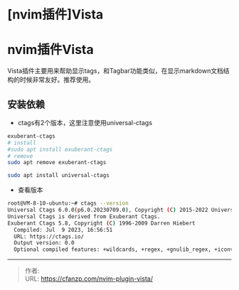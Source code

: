 # [nvim插件]Vista


<!--more-->
# nvim插件Vista
Vista插件主要用来帮助显示tags，和Tagbar功能类似，在显示markdown文档结构的时候非常友好。推荐使用。
## 安装依赖
- ctags有2个版本，这里注意使用universal-ctags
```bash
exuberant-ctags
# install
#sudo apt install exuberant-ctags
# remove
sudo apt remove exuberant-ctags

sudo apt install universal-ctags
```
- 查看版本
```bash
root@VM-8-10-ubuntu:~# ctags --version
Universal Ctags 6.0.0(p6.0.20230709.0), Copyright (C) 2015-2022 Universal Ctags Team
Universal Ctags is derived from Exuberant Ctags.
Exuberant Ctags 5.8, Copyright (C) 1996-2009 Darren Hiebert
  Compiled: Jul  9 2023, 16:56:51
  URL: https://ctags.io/
  Output version: 0.0
  Optional compiled features: +wildcards, +regex, +gnulib_regex, +iconv, +option-directory, +packcc, +optscript
```


---

> 作者:   
> URL: https://cfanzp.com/nvim-plugin-vista/  

